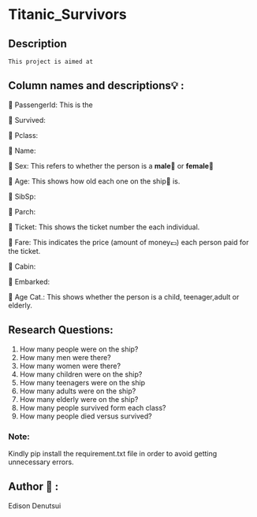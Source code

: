 # Titanic_Survivors

## Description
    This project is aimed at 

## Column names and descriptions:bulb: :

 :gem: PassengerId: This is the 
 
 :gem: Survived:
 
 :gem: Pclass:
 
 :gem: Name:
 
 
 :gem: Sex: This refers to whether the person is a __male__:man: or __female__:woman:
 
 
 :gem: Age: This shows how old each one on the ship:ship: is.
 
 
 :gem: SibSp:
 
 
 :gem: Parch:
 
 
 :gem: Ticket: This shows the ticket number the each individual.
 

 :gem: Fare: This indicates the price (amount of money:pound:) each person paid for the ticket.
 
 
 :gem: Cabin:
 
 
 :gem: Embarked:
 
 
 :gem: Age Cat.: This shows whether the person is a child, teenager,adult or elderly.
 

## Research Questions:

 1. How many people were on the ship?
 2. How many men were there?
 3. How many women were there?
 4. How many children were on the ship?
 5. How many teenagers were on the ship
 6. How many adults were on the ship?
 7. How many elderly were on the ship?
 8. How many people survived form each class?
 9. How many people died versus survived?

### Note:
Kindly pip install the requirement.txt file in order to avoid getting unnecessary errors.
## Author :man: :
Edison Denutsui